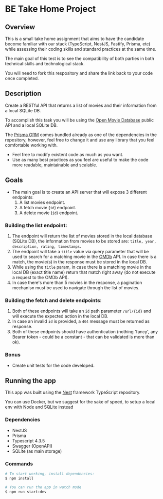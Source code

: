 # BE Take Home Project

## Overview 

This is a small take home assignment that aims to have the candidate become familiar with our stack (TypeScript, NestJS, Fastify, Prisma, etc) while assessing their coding skills and standard practices at the same time. 

The main goal of this test is to see the compatibility of both parties in both technical skills and technological stack.

You will need to fork this respository and share the link back to your code once completed.

## Description
Create a RESTful API that returns a list of movies and their information from a local SQLite DB.

To accomplish this task you will be using the [Open Movie Database](http://www.omdbapi.com/) public API and a local SQLite DB.

The [Prisma ORM](https://www.prisma.io/) comes bundled already as one of the dependencies in the repository, however, feel free to change it and use any library that you feel comfortable working with.

- Feel free to modify existent code as much as you want.
- Use as many best practices as you feel are useful to make the code more readable, maintainable and scalable.

## Goals

- The main goal is to create an API server that will expose 3 different endpoints:
  1. A list movies endpoint.
  2. A fetch movie (`id`) endpoint.
  3. A delete movie (`id`) endpoint.

### Building the list endpoint:
  1. The endpoint will return the list of movies stored in the local database (SQLite DB), the information from movies to be stored are: `title, year, description, rating, timestamps`.
  2. The endpoint will take a `title` value via query parameter that will be used to search for a matching movie in the [OMDb](http://www.omdbapi.com/) API. In case there is a match, the movie(s) in the response must be stored in the local DB.
  3. While using the `title` param, in case there is a matching movie in the local DB (exact title name) return that match right away (do not execute a request to the OMDb API).
  4. In case there's more than 5 movies in the response, a pagination mechanisn must be used to navigate through the list of movies.

### Building the fetch and delete endpoints:
  1. Both of these endpoints will take an `id` path parameter `/url/{id}` and will execute the expected action in the local DB.
  2. In case an invalid `id` is provided, a `404` message must be returned as response.
  3. Both of these endpoints should have authentication (nothing 'fancy', any Bearer token - could be a constant - that can be validated is more than ok).

### Bonus
- Create unit tests for the code developed.

## Running the app

This app was built using the [Nest](https://github.com/nestjs/nest) framework TypeScript repository.

You can use Docker, but we suggest for the sake of speed, to setup a local env with Node and SQLite instead

### Dependencies

- NestJS
- Prisma
- Typescript 4.3.5
- Swagger (OpenAPI)
- SQLite (as main storage)

### Commands

```sh
# To start working, install dependencies:
$ npm install

# You can run the app in watch mode
$ npm run start:dev
```
